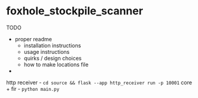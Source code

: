 # foxhole_stockpile_scanner

TODO
- proper readme
    - installation instructions
    - usage instructions
    - quirks / design choices
    - how to make locations file
- 

http receiver - `cd source && flask --app http_receiver run -p 10001`
core + fir - `python main.py`

